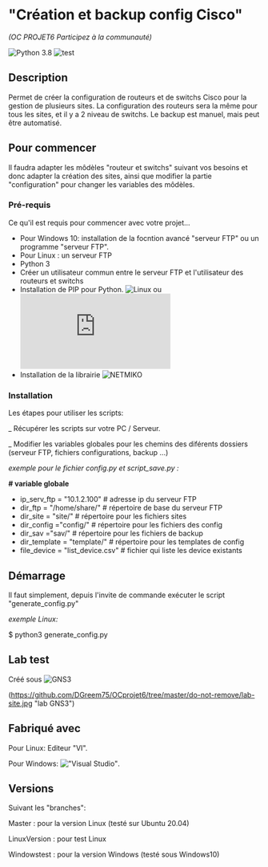 # "Création et backup config Cisco"
_(OC PROJET6 Participez à la communauté)_

![Python 3.8](https://img.shields.io/badge/Python-3.8-blue) ![test](https://img.shields.io/badge/tests-100%25-brightgreen)

## Description

Permet de créer la configuration de routeurs et de switchs Cisco pour la gestion de plusieurs sites.
La configuration des routeurs sera la même pour tous les sites, et il y a 2 niveau de switchs.
Le backup est manuel, mais peut être automatisé.

## Pour commencer

Il faudra adapter les môdèles "routeur et switchs" suivant vos besoins et donc adapter la création des sites,
ainsi que modifier la partie "configuration" pour changer les variables des môdèles.

### Pré-requis

Ce qu'il est requis pour commencer avec votre projet...

- Pour Windows 10: installation de la focntion avancé "serveur FTP" ou un programme "serveur FTP".
- Pour Linux : un serveur FTP
- Python 3
- Créer un utilisateur commun entre le serveur FTP et l'utilisateur des routeurs et switchs
- Installation de PIP pour Python. ![Linux](https://linuxize.com/post/how-to-install-pip-on-ubuntu-18.04/) ou ![Windows](https://docs.aws.amazon.com/fr_fr/elasticbeanstalk/latest/dg/eb-cli3-install-windows.html)
- Installation de la librairie ![NETMIKO](https://reseau.network/automatisation_netmiko/)

### Installation

Les étapes pour utiliser les scripts:

_ Récupérer les scripts sur votre PC / Serveur.

_ Modifier les variables globales pour les chemins des diférents dossiers (serveur FTP, fichiers configurations, backup ...)

_exemple pour le fichier config.py et script_save.py :_

**\# variable globale**
* ip_serv_ftp = "10.1.2.100" # adresse ip du serveur FTP
* dir_ftp = "/home/share/"   # répertoire de base du serveur FTP
* dir_site = "site/"         # répertoire pour les fichiers sites
* dir_config ="config/"      # répertoire pour les fichiers des config
* dir_sav ="sav/"            # répertoire pour les fichiers de backup
* dir_template = "template/" # répertoire pour les templates de config
* file_device = "list_device.csv"  # fichier qui liste les device existants


## Démarrage

Il faut simplement, depuis l'invite de commande exécuter le script "generate_config.py"

_exemple Linux:_

$ python3 generate_config.py

## Lab test

Créé sous ![GNS3](https://www.gns3.com/)

(https://github.com/DGreem75/OCprojet6/tree/master/do-not-remove/lab-site.jpg "lab GNS3")

## Fabriqué avec

Pour Linux:
Editeur "VI".

Pour Windows:
!["Visual Studio"](https://visualstudio.microsoft.com/fr/).

## Versions

Suivant les "branches":

Master : pour la version Linux (testé sur Ubuntu 20.04)

LinuxVersion : pour test Linux

Windowstest : pour la version Windows (testé sous Windows10)